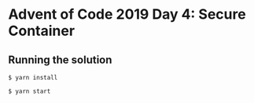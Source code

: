 # Advent of Code 2019 Day 4: Secure Container

## Running the solution

    $ yarn install

    $ yarn start

